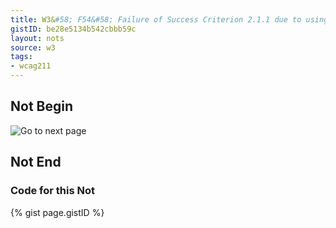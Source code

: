 ```yaml
---
title: W3&#58; F54&#58; Failure of Success Criterion 2.1.1 due to using only pointing-device-specific event handlers (including gesture) for a function
gistID: be28e5134b542cbbb59c
layout: nots
source: w3
tags:
- wcag211
---
```


<h2 aria-describedby="{{ page.gistID }}">Not Begin</h2>
<div class="rendered-not">
<p><img onmousedown="nextPage();" src="nextarrow.gif" alt="Go to next page"></p>
</div> <!-- rendered-not -->

<h2 aria-describedby="{{ page.gistID }}">Not End</h2>

<h3 aria-describedby="{{ page.gistID }}">Code for this Not</h3>
{% gist page.gistID %}